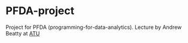 # PFDA-project
Project for PFDA  (programming-for-data-analytics).
Lecture by Andrew Beatty at [ATU](https://www.atu.ie/)


